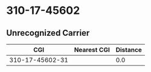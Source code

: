 # 310-17-45602
## Unrecognized Carrier


| CGI | Nearest CGI | Distance |
|-----|-------------|----------|
| 310-17-45602-31 |  | 0.0 |
